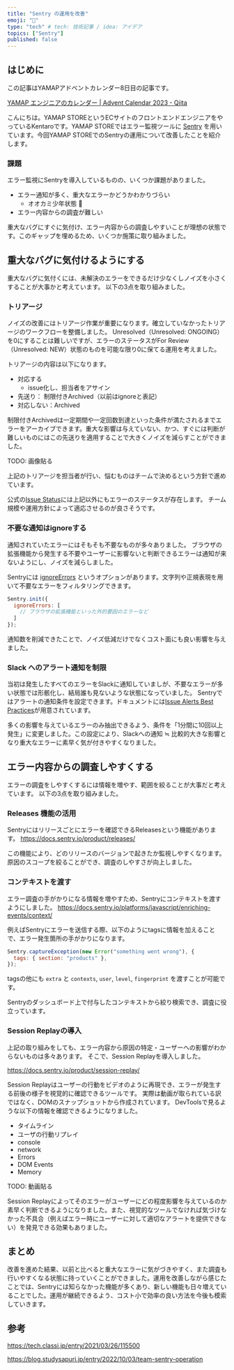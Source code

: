 ```yaml
---
title: "Sentry の運用を改善"
emoji: "🐺"
type: "tech" # tech: 技術記事 / idea: アイデア
topics: ["Sentry"]
published: false
---
```

## はじめに

この記事はYAMAPアドベントカレンダー8日目の記事です。

[YAMAP エンジニアのカレンダー | Advent Calendar 2023 - Qiita](https://qiita.com/advent-calendar/2023/yamap-engineers)

こんにちは。YAMAP STOREというECサイトのフロントエンドエンジニアをやっているKentaroです。YAMAP STOREではエラー監視ツールに [Sentry](https://sentry.io/welcome/) を用いています。今回YAMAP STOREでのSentryの運用について改善したことを紹介します。

### 課題

エラー監視にSentryを導入しているものの、いくつか課題がありました。

- エラー通知が多く、重大なエラーかどうかわかりづらい
  - オオカミ少年状態 🐺
- エラー内容からの調査が難しい

重大なバグにすぐに気付け、エラー内容からの調査しやすいことが理想の状態です。このギャップを埋めるため、いくつか施策に取り組みました。

## 重大なバグに気付けるようにする
重大なバグに気付くには、未解決のエラーをできるだけ少なくしノイズを小さくすることが大事かと考えています。
以下の3点を取り組みました。

### トリアージ
ノイズの改善にはトリアージ作業が重要になります。確立していなかったトリアージのワークフローを整備しました。
Unresolved（Unresolved: ONGOING）を0にすることは難しいですが、エラーのステータスがFor Review（Unresolved: NEW）状態のものを可能な限り0に保てる運用を考えました。

トリアージの内容は以下になります。
- 対応する
  - issue化し、担当者をアサイン
- 先送り： 制限付きArchived（以前はignoreと表記）
- 対応しない：Archived

制限付きArchivedは一定期間や一定回数到達といった条件が満たされるまでエラーをアーカイブできます。重大な影響は与えていない、かつ、すぐには判断が難しいものにはこの先送りを適用することで大きくノイズを減らすことができました。

TODO: 画像貼る

上記のトリアージを担当者が行い、悩むものはチームで決めるという方針で進めています。

公式の[Issue Status](https://docs.sentry.io/product/issues/states-triage/#manually-triaging-issues)には上記以外にもエラーのステータスが存在します。
チーム規模や運用方針によって適応させるのが良さそうです。

### 不要な通知はignoreする
通知されていたエラーにはそもそも不要なものが多々ありました。
ブラウザの拡張機能から発生する不要やユーザーに影響ないと判断できるエラーは通知が来ないようにし、ノイズを減らしました。

Sentryには [ignoreErrors](https://docs.sentry.io/platforms/javascript/configuration/filtering/#decluttering-sentry) というオプションがあります。文字列や正規表現を用いて不要なエラーをフィルタリングできます。

```jsx
Sentry.init({
  ignoreErrors: [
    // ブラウザの拡張機能といった外的要因のエラーなど
  ]
});
```

通知数を削減できたことで、ノイズ低減だけでなくコスト面にも良い影響を与えました。

### Slack へのアラート通知を制限
当初は発生したすべてのエラーをSlackに通知していましが、不要なエラーが多い状態では形骸化し、結局誰も見ないような状態になっていました。
Sentryではアラートの通知条件を設定できます。ドキュメントには[Issue Alerts Best Practices](https://docs.sentry.io/product/alerts/best-practices/)が用意されています。

多くの影響を与えているエラーのみ抽出できるよう、条件を「1分間に10回以上発生」に変更しました。この設定により、Slackへの通知 ≒ 比較的大きな影響となり重大なエラーに素早く気が付きやすくなりました。

## エラー内容からの調査しやすくする
エラーの調査をしやすくするには情報を増やす、範囲を絞ることが大事だと考えています。
以下の3点を取り組みました。

### Releases 機能の活用

Sentryにはリリースごとにエラーを確認できるReleasesという機能があります。
https://docs.sentry.io/product/releases/

この機能により、どのリリースのバージョンで起きたか監視しやすくなります。原因のスコープを絞ることができ、調査のしやすさが向上しました。

### コンテキストを渡す
エラー調査の手がかりになる情報を増やすため、Sentryにコンテキストを渡すようにしました。
https://docs.sentry.io/platforms/javascript/enriching-events/context/

例えばSentryにエラーを送信する際、以下のようにtagsに情報を加えることで、エラー発生箇所の手がかりになります。

```jsx
Sentry.captureException(new Error("something went wrong"), {
  tags: { section: "products" },
});
```

tagsの他にも `extra` と `contexts`, `user`, `level`, `fingerprint` を渡すことが可能です。

Sentryのダッシュボード上で付与したコンテキストから絞り検索でき、調査に役立っています。

### Session Replayの導入
上記の取り組みをしても、エラー内容から原因の特定・ユーザーへの影響がわからないものは多々あります。
そこで、Session Replayを導入しました。

https://docs.sentry.io/product/session-replay/

Session Replayはユーザーの行動をビデオのように再現でき、エラーが発生する前後の様子を視覚的に確認できるツールです。
実際は動画が取られている訳ではなく、DOMのスナップショットから作成されています。
DevToolsで見るような以下の情報を確認できるようになりました。

- タイムライン
- ユーザの行動リプレイ
- console
- network
- Errors
- DOM Events
- Memory

TODO: 動画貼る

Session Replayによってそのエラーがユーザーにどの程度影響を与えているのか素早く判断できるようになりました。また、視覚的なツールでなければ気づけなかった不具合（例えばエラー時にユーザーに対して適切なアラートを提供できない）を発見できる効果もありました。

## まとめ
改善を進めた結果、以前と比べると重大なエラーに気がづきやすく、また調査も行いやすくなる状態に持っていくことができました。運用を改善しながら感じたことでは、Sentryには知らなかった機能が多くあり、新しい機能も日々増えていることでした。運用が継続できるよう、コスト小で効率の良い方法を今後も模索していきます。

## 参考
https://tech.classi.jp/entry/2021/03/26/115500

https://blog.studysapuri.jp/entry/2022/10/03/team-sentry-operation
